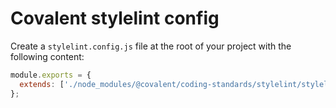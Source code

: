 # Covalent stylelint config

Create a `stylelint.config.js` file at the root of your project with the following content:

```js
module.exports = {
  extends: ['./node_modules/@covalent/coding-standards/stylelint/stylelint.config.js']
};
```
